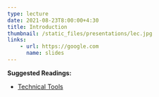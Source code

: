 ```yaml
---
type: lecture
date: 2021-08-23T8:00:00+4:30
title: Introduction
thumbnail: /static_files/presentations/lec.jpg
links: 
    - url: https://google.com
      name: slides
---
```

**Suggested Readings:**
- [Technical Tools](http://example.com)
